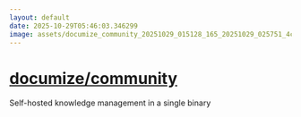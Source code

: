 ```yaml
---
layout: default
date: 2025-10-29T05:46:03.346299
image: assets/documize_community_20251029_015128_165_20251029_025751_4c4e71--20251029T035914263--cropped.png
---
```


# [documize/community](https://github.com/documize/community/)

Self-hosted knowledge management in a single binary

